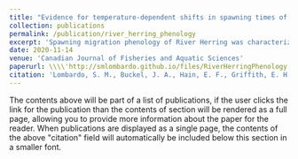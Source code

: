 ```yaml
---
title: "Evidence for temperature-dependent shifts in spawning times of anadromous alewife <i>Alosa pseudoharengus</i> and blueback herring <i>Alosa aestivalis</i>"
collection: publications
permalink: /publication/river_herring_phenology
excerpt: 'Spawning migration phenology of River Herring was characterized from the 1970s through 2010s. The increased rate of warming for river waters during spring upstream migrations has resulted in earlier and condensed time spent on the spawning grounds for both species, with blueback herring being most negatively affected. These anadromous baitfish have been under a harvest moratorium in NC since 2007, and with climatic trends indicating further reduction in spawning duration and production it is unlikely that the fishery will re-open in the future.'
date: 2020-11-14
venue: 'Canadian Journal of Fisheries and Aquatic Sciences'
paperurl: \\\\'http://smlombardo.github.io/files/RiverHerringPhenology.pdf'
citation: 'Lombardo, S. M., Buckel, J. A., Hain, E. F., Griffith, E. H., & White, H. (2020). Evidence for temperature-dependent shifts in spawning times of anadromous alewife (Alosa pseudoharengus) and blueback herring (Alosa aestivalis). <i>Canadian Journal of Fisheries and Aquatic Sciences</i>, 77(4), 741-751.'
---
```


The contents above will be part of a list of publications, if the user clicks the link for the publication than the contents of section will be rendered as a full page, allowing you to provide more information about the paper for the reader. When publications are displayed as a single page, the contents of the above "citation" field will automatically be included below this section in a smaller font.

